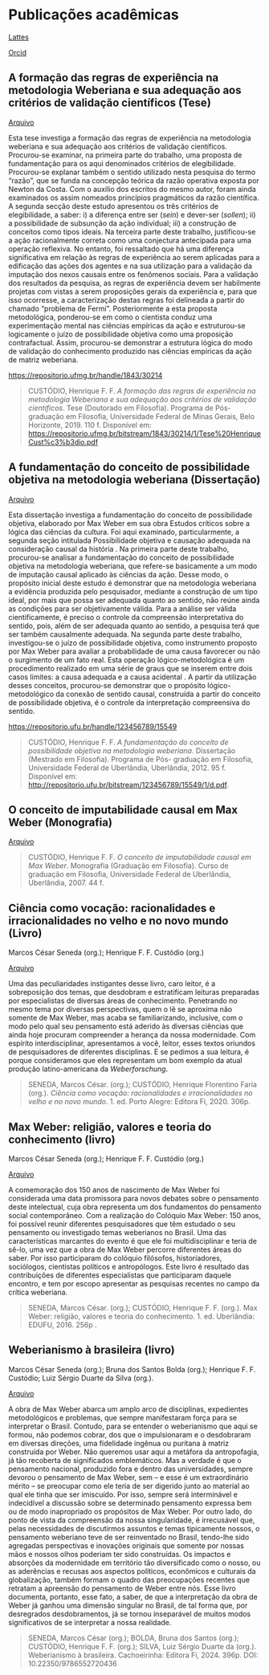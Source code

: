 # Publicações acadêmicas

[Lattes](http://lattes.cnpq.br/4370637220566487)

[Orcid](https://orcid.org/0000-0001-7060-3446)

## A formação das regras de experiência na metodologia Weberiana e sua adequação aos critérios de validação científicos (Tese)

[Arquivo](https://github.com/henriqueffc/academia/blob/main/Tese%20HenriqueCust%C3%B3dio.pdf)

Esta tese investiga a formação das regras de experiência na metodologia
weberiana e sua adequação aos critérios de validação científicos. Procurou-se
examinar, na primeira parte do trabalho, uma proposta de fundamentação para os
aqui denominados critérios de elegibilidade. Procurou-se explanar também o
sentido utilizado nesta pesquisa do termo “razão”, que se funda na concepção
teórica da razão operativa exposta por Newton da Costa. Com o auxílio dos
escritos do mesmo autor, foram ainda examinados os assim nomeados princípios
pragmáticos da razão científica. A segunda secção deste estudo apresentou os
três critérios de elegibilidade, a saber: i) a diferença entre ser (_sein_) e
dever-ser (_sollen_); ii) a possibilidade de subsunção da ação individual; iii)
a construção de conceitos como tipos ideais. Na terceira parte deste trabalho,
justificou-se a ação racionalmente correta como uma conjectura antecipada para
uma operação reflexiva. No entanto, foi ressaltado que há uma diferença
significativa em relação às regras de experiência ao serem aplicadas para a
edificação das ações dos agentes e na sua utilização para a validação da
imputação dos nexos causais entre os fenômenos sociais. Para a validação dos
resultados da pesquisa, as regras de experiência devem ser habilmente projetas
com vistas a serem proposições gerais da experiência e, para que isso ocorresse,
a caracterização destas regras foi delineada a partir do chamado “problema de
Fermi”. Posteriormente a esta proposta metodológica, ponderou-se em como o
cientista conduz uma experimentação mental nas ciências empíricas da ação e
estruturou-se logicamente o juízo de possibilidade objetiva como uma proposição
contrafactual. Assim, procurou-se demonstrar a estrutura lógica do modo de
validação do conhecimento produzido nas ciências empíricas da ação de matriz
weberiana.

<https://repositorio.ufmg.br/handle/1843/30214>

> CUSTÓDIO, Henrique F. F. _A formação das regras de experiência na metodologia
> Weberiana e sua adequação aos critérios de validação científicos_. Tese
> (Doutorado em Filosofia). Programa de Pós-graduação em Filosofia, Universidade
> Federal de Minas Gerais, Belo Horizonte, 2019. 110 f. Disponível em:
> <https://repositorio.ufmg.br/bitstream/1843/30214/1/Tese%20HenriqueCust%c3%b3dio.pdf>

## A fundamentação do conceito de possibilidade objetiva na metodologia weberiana (Dissertação)

[Arquivo](https://github.com/henriqueffc/academia/blob/main/disserta%C3%A7%C3%A3o%20HenriqueCust%C3%B3dio.pdf)

Esta dissertação investiga a fundamentação do conceito de possibilidade
objetiva, elaborado por Max Weber em sua obra Estudos críticos sobre a lógica
das ciências da cultura. Foi aqui examinado, particularmente, a segunda seção
intitulada Possibilidade objetiva e causação adequada na consideração causal da
história . Na primeira parte deste trabalho, procurou-se analisar a
fundamentação do conceito de possibilidade objetiva na metodologia weberiana,
que refere-se basicamente a um modo de imputação causal aplicado às ciências da
ação. Desse modo, o propósito inicial deste estudo é demonstrar que na
metodologia weberiana a evidência produzida pelo pesquisador, mediante a
construção de um tipo ideal, por mais que possa ser adequada quanto ao sentido,
não reúne ainda as condições para ser objetivamente válida. Para a análise ser
válida cientificamente, é preciso o controle da compreensão interpretativa do
sentido, pois, além de ser adequada quanto ao sentido, a pesquisa terá que ser
também causalmente adequada. Na segunda parte deste trabalho, investigou-se o
juízo de possibilidade objetiva, como instrumento proposto por Max Weber para
avaliar a probabilidade de uma causa favorecer ou não o surgimento de um fato
real. Esta operação lógico-metodológica é um procedimento realizado em uma série
de graus que se inserem entre dois casos limites: a causa adequada e a causa
acidental . A partir da utilização desses conceitos, procurou-se demonstrar que
o propósito lógico-metodológico da conexão de sentido causal, construída a
partir do conceito de possibilidade objetiva, é o controle da interpretação
compreensiva do sentido.

<https://repositorio.ufu.br/handle/123456789/15549>

> CUSTÓDIO, Henrique F. F. _A fundamentação do conceito de possibilidade
> objetiva na metodologia weberiana_. Dissertação (Mestrado em Filosofia).
> Programa de Pós- graduação em Filosofia, Universidade Federal de Uberlândia,
> Uberlândia, 2012. 95 f. Disponível em:
> <http://repositorio.ufu.br/bitstream/123456789/15549/1/d.pdf>.

## O conceito de imputabilidade causal em Max Weber (Monografia)

[Arquivo](https://github.com/henriqueffc/academia/blob/main/monografia.pdf)

> CUSTÓDIO, Henrique F. F. _O conceito de imputabilidade causal em Max Weber_.
> Monografia (Graduação em Filosofia). Curso de graduação em Filosofia,
> Universidade Federal de Uberlândia, Uberlândia, 2007. 44 f.

## Ciência como vocação: racionalidades e irracionalidades no velho e no novo mundo (Livro)

Marcos César Seneda (org.); Henrique F. F. Custódio (org.)

[Arquivo](https://github.com/henriqueffc/academia/blob/main/ci%C3%AAnciaWeber.pdf)

Uma das peculiaridades instigantes desse livro, caro leitor, é a sobreposição
dos temas, que desdobram e estratificam leituras preparadas por especialistas de
diversas áreas de conhecimento. Penetrando no mesmo tema por diversas
perspectivas, quem o lê se aproxima não somente de Max Weber, mas acaba se
familiarizando, inclusive, com o modo pelo qual seu pensamento está aderido às
diversas ciências que ainda hoje procuram compreender a herança da nossa
modernidade. Com espírito interdisciplinar, apresentamos a você, leitor, esses
textos oriundos de pesquisadores de diferentes disciplinas. E se pedimos a sua
leitura, é porque consideramos que eles representam um bom exemplo da atual
produção latino-americana da _Weberforschung_.

> SENEDA, Marcos César. (org.); CUSTÓDIO, Henrique Florentino Faria (org.).
> _Ciência como vocação: racionalidades e irracionalidades no velho e no novo
> mundo_. 1. ed. Porto Alegre: Editora Fi, 2020. 306p.

## Max Weber: religião, valores e teoria do conhecimento (livro)

Marcos César Seneda (org.); Henrique F. F. Custódio (org.)

[Arquivo](https://github.com/henriqueffc/academia/blob/main/livroWeberI.pdf)

A comemoração dos 150 anos de nascimento de Max Weber foi considerada uma data
promissora para novos debates sobre o pensamento deste intelectual, cuja obra
representa um dos fundamentos do pensamento social contemporâneo. Com a
realização do Colóquio Max Weber: 150 anos, foi possível reunir diferentes
pesquisadores que têm estudado o seu pensamento ou investigado temas weberianos
no Brasil. Uma das características marcantes do evento é que ele foi
multidisciplinar e teria de sê-lo, uma vez que a obra de Max Weber percorre
diferentes áreas do saber. Por isso participaram do colóquio filósofos,
historiadores, sociólogos, cientistas políticos e antropólogos. Este livro é
resultado das contribuições de diferentes especialistas que participaram daquele
encontro, e tem por escopo apresentar as pesquisas recentes no campo da crítica
weberiana.

> SENEDA, Marcos César. (org.); CUSTÓDIO, Henrique F. F. (org.). Max Weber:
> religião, valores e teoria do conhecimento. 1. ed. Uberlândia: EDUFU, 2016.
> 256p .

## Weberianismo à brasileira (livro)

Marcos César Seneda (org.); Bruna dos Santos Bolda (org.); Henrique F. F.
Custódio; Luiz Sérgio Duarte da Silva (org.).

[Arquivo](https://github.com/henriqueffc/academia/blob/main/livroweber3.pdf)

A obra de Max Weber abarca um amplo arco de disciplinas, expedientes
metodológicos e problemas, que sempre manifestaram força para se interpretar o
Brasil. Contudo, para se entender o weberianismo que aqui se formou, não podemos
cobrar, dos que o impulsionaram e o desdobraram em diversas direções, uma
fidelidade ingênua ou puritana à matriz construída por Weber. Não queremos usar
aqui a metáfora da antropofagia, já tão recoberta de significados emblemáticos.
Mas a verdade é que o pensamento nacional, produzido fora e dentro das
universidades, sempre devorou o pensamento de Max Weber, sem – e esse é um
extraordinário mérito – se preocupar como ele teria de ser digerido junto ao
material ao qual ele tinha que ser imiscuído. Por isso, sempre será interminável
e indecidível a discussão sobre se determinado pensamento expressa bem ou de
modo inapropriado os propósitos de Max Weber. Por outro lado, do ponto de vista
da compreensão da nossa singularidade, é irrecusável que, pelas necessidades de
discutirmos assuntos e temas tipicamente nossos, o pensamento weberiano teve de
ser reinventado no Brasil, tendo-lhe sido agregadas perspectivas e inovações
originais que somente por nossas mãos e nossos olhos poderiam ter sido
construídas. Os impactos e absorções da modernidade em território tão
diversificado como o nosso, ou as aderências e recusas aos aspectos políticos,
econômicos e culturais da globalização, também formam o quadro das preocupações
recentes que retratam a apreensão do pensamento de Weber entre nós. Esse livro
documenta, portanto, esse fato, a saber, de que a interpretação da obra de Weber
já ganhou uma dimensão singular no Brasil, de tal forma que, por desregrados
desdobramentos, já se tornou inseparável de muitos modos significativos de se
interpretar a nossa realidade.

> SENEDA, Marcos César (org.); BOLDA, Bruna dos Santos (org.); CUSTÓDIO,
> Henrique F. F. (org.); SILVA, Luiz Sérgio Duarte da (org.). Weberianismo à
> brasileira. Cachoeirinha: Editora Fi, 2024. 396p. DOI: 10.22350/9786552720436
